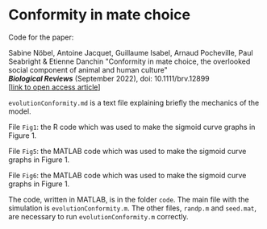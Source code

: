 # Conformity in mate choice
 
Code for the paper:

Sabine Nöbel, Antoine Jacquet, Guillaume Isabel, Arnaud Pocheville, Paul Seabright & Etienne Danchin   "Conformity in mate choice, the overlooked social component of animal and human culture"  
<i>**Biological Reviews**</i> (September 2022), doi: 10.1111/brv.12899  
[<a href="https://doi.org/10.1111/brv.12899">link to open access article</a>]

`evolutionConformity.md` is a text file explaining briefly the mechanics of the model.

File `Fig1`: the R code which was used to make the sigmoid curve graphs in Figure 1.

File `Fig5`: the MATLAB code which was used to make the sigmoid curve graphs in Figure 1.

File `Fig6`: the MATLAB code which was used to make the sigmoid curve graphs in Figure 1.





The code, written in MATLAB, is in the folder `code`. The main file with the simulation is `evolutionConformity.m`. The other files, `randp.m` and `seed.mat`, are necessary to run `evolutionConformity.m` correctly.
